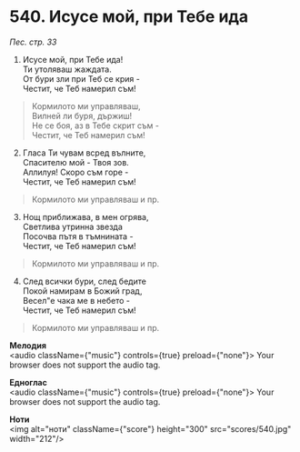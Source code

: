 # 540. Исусе мой, при Тебе ида

_Пес. стр. 33_

1. Исусе мой, при Тебе ида!  
Ти утоляваш жаждата.  
От бури зли при Теб се крия -  
Честит, че Теб намерил съм!  

> Кормилото ми управляваш,  
> Вилней ли буря, държиш!  
> Не се боя, аз в Тебе скрит съм -  
> Честит, че Теб намерил съм!

2. Гласа Ти чувам всред вълните,  
Спасителю мой - Твоя зов.  
Аллилуя! Скоро съм горе -  
Честит, че Теб намерил съм!  

> Кормилото ми управляваш и пр.  

3. Нощ приближава, в мен огрява,  
Светлива утринна звезда  
Посочва пътя в тъмнината -  
Честит, че Теб намерил съм!  

> Кормилото ми управляваш и пр.  

4. След всички бури, след бедите  
Покой намирам в Божий град,  
Весел"е чака ме в небето -  
Честит, че Теб намерил съм!  

> Кормилото ми управляваш и пр.

**Мелодия**  
<audio className={"music"} controls={true} preload={"none"}>
    <source src="mp3/540.mp3" type="audio/mpeg"/>
    Your browser does not support the audio tag.
</audio>

**Едноглас**  
<audio className={"music"} controls={true} preload={"none"}>
    <source src="transp/540.mp3" type="audio/mpeg"/>
    Your browser does not support the audio tag.
</audio>

**Ноти**  
<img alt="ноти" className={"score"} height="300" src="scores/540.jpg" width="212"/>
